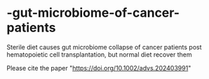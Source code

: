 # -gut-microbiome-of-cancer-patients
Sterile diet causes gut microbiome collapse of cancer patients post hematopoietic cell transplantation, but normal diet recover them

Please cite the paper "https://doi.org/10.1002/advs.202403991"















